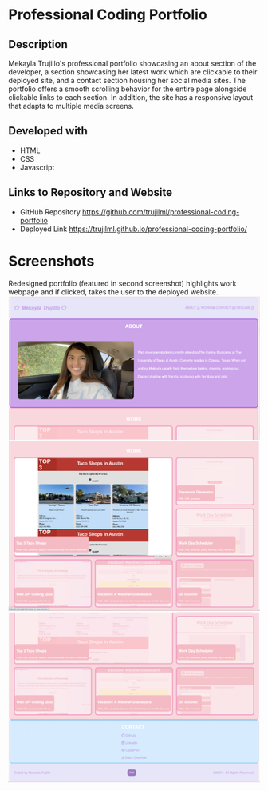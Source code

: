 # Professional Coding Portfolio

## Description
Mekayla Trujillo's professional portfolio showcasing an about section of the developer, a section showcasing her latest work which are clickable to their deployed site, and a contact section housing her social media sites. The portfolio offers a smooth scrolling behavior for the entire page alongside clickable links to each section. In addition, the site has a responsive layout that adapts to multiple media screens.

## Developed with
* HTML
* CSS
* Javascript

## Links to Repository and Website
* GitHub Repository
https://github.com/trujilml/professional-coding-portfolio
* Deployed Link 
https://trujilml.github.io/professional-coding-portfolio/

# Screenshots
Redesigned portfolio (featured in second screenshot) highlights work webpage and if clicked, takes the user to the deployed website.
![Screenshot 1](./assets/resources/portfolio1.png)
![Screenshot 2](./assets/resources/portfolio2.png)
![Screenshot 3](./assets/resources/portfolio3.png)